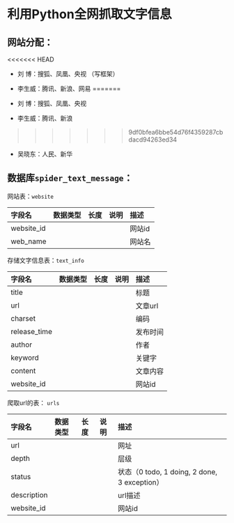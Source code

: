# 利用Python全网抓取文字信息

网站分配：
-----

<<<<<<< HEAD
* 刘  博：搜狐、凤凰、央视 （写框架）

* 李生威：腾讯、新浪、网易
=======
* 刘  博：搜狐、凤凰、央视

* 李生威：腾讯、新浪
>>>>>>> 9df0bfea6bbe54d76f4359287cbdacd94263ed34

* 吴晓东：人民、新华

数据库`spider_text_message`：
---

网站表：`website`

| 字段名              | 数据类型| 长度 | 说明       | 描述 |
|:-------------------|:-------|:----|:----------|:----|
|website_id|||| 网站id |
|web_name| | | | 网站名|


存储文字信息表：`text_info`

| 字段名              | 数据类型| 长度 | 说明       | 描述 |
|:-------------------|:-------|:----|:----------|:----|
|title||||标题|
|url||||文章url|
|charset||||编码|
|release_time||||发布时间|
|author||||作者|
|keyword||||关键字|
|content||||文章内容|
|website_id||||网站id|

爬取url的表： `urls`

| 字段名              | 数据类型| 长度 | 说明       | 描述 |
|:-------------------|:-------|:----|:----------|:----|
|url||||网址|
|depth||||层级|
|status||||状态（0 todo, 1 doing, 2 done, 3 exception）|
|description||||url描述|
|website_id||||网站id|




 